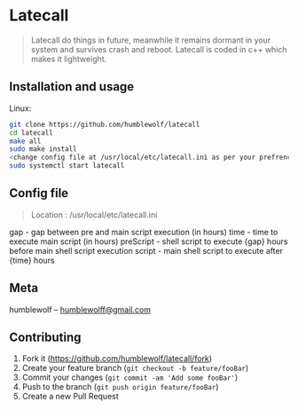 # Latecall
> Latecall do things in future, meanwhile it remains dormant in your system and survives crash and reboot. Latecall is coded in c++ which makes it lightweight.

## Installation and usage

Linux:

```sh
git clone https://github.com/humblewolf/latecall
cd latecall
make all
sudo make install
<change config file at /usr/local/etc/latecall.ini as per your prefrences>
sudo systemctl start latecall
```

## Config file

> Location : /usr/local/etc/latecall.ini

gap - gap between pre and main script execution (in hours)
time - time to execute main script (in hours)
preScript - shell script to execute {gap} hours before main shell script execution
script - main shell script to execute after {time} hours

## Meta

humblewolf –  humblewolff@gmail.com

## Contributing

1. Fork it (<https://github.com/humblewolf/latecall/fork>)
2. Create your feature branch (`git checkout -b feature/fooBar`)
3. Commit your changes (`git commit -am 'Add some fooBar'`)
4. Push to the branch (`git push origin feature/fooBar`)
5. Create a new Pull Request
